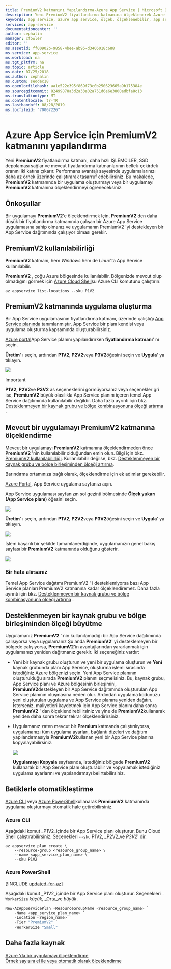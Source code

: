 ```yaml
---
title: PremiumV2 katmanını Yapılandırma-Azure App Service | Microsoft Docs
description: Yeni PremiumV2 fiyatlandırma katmanına ölçeklenerek Azure App Service Web, mobil ve API uygulamanız için daha iyi performans hakkında bilgi edinin.
keywords: app service, azure app service, ölçek, ölçeklenebilir, app service planı, app service maliyeti
services: app-service
documentationcenter: ''
author: cephalin
manager: cfowler
editor: ''
ms.assetid: ff00902b-9858-4bee-ab95-d3406018c688
ms.service: app-service
ms.workload: na
ms.tgt_pltfrm: na
ms.topic: article
ms.date: 07/25/2018
ms.author: cephalin
ms.custom: seodec18
ms.openlocfilehash: aa1e522e395f869f73c0b250623665a9b175384e
ms.sourcegitcommit: 82499878a3d2a33a02a751d6e6e3800adbfa8c13
ms.translationtype: MT
ms.contentlocale: tr-TR
ms.lasthandoff: 08/28/2019
ms.locfileid: "70067226"
---
```

# <a name="configure-premiumv2-tier-for-azure-app-service"></a>Azure App Service için PremiumV2 katmanını yapılandırma

Yeni **PremiumV2** fiyatlandırma katmanı, daha hızlı IŞLEMCILER, SSD depolaması sağlar ve mevcut fiyatlandırma katmanlarının bellek-çekirdek oranını iki katına çıkarır. Performans avantajı sayesinde uygulamalarınızı daha az örnek üzerinde çalıştırarak tasarruf edebilirsiniz. Bu makalede, **PremiumV2** katmanında bir uygulama oluşturmayı veya bir uygulamayı **PremiumV2** katmanına ölçeklendirmeyi öğreneceksiniz.

## <a name="prerequisites"></a>Önkoşullar

Bir uygulamayı **PremiumV2**'e ölçeklendirmek Için, **PremiumV2**'den daha düşük bir fiyatlandırma katmanında çalışan bir Azure App Service uygulamasına sahip olmanız ve uygulamanın PremiumV2 'yi destekleyen bir App Service dağıtımında çalışıyor olması gerekir.

<a name="availability"></a>

## <a name="premiumv2-availability"></a>PremiumV2 kullanılabilirliği

**PremiumV2** katmanı, hem _Windows_ hem de _Linux_'ta App Service kullanılabilir.

**PremiumV2** , çoğu Azure bölgesinde kullanılabilir. Bölgenizde mevcut olup olmadığını görmek için [Azure Cloud Shell](../cloud-shell/overview.md)şu Azure CLI komutunu çalıştırın:

```azurecli-interactive
az appservice list-locations --sku P1V2
```

<a name="create"></a>

## <a name="create-an-app-in-premiumv2-tier"></a>PremiumV2 katmanında uygulama oluşturma

Bir App Service uygulamasının fiyatlandırma katmanı, üzerinde çalıştığı [App Service planında](overview-hosting-plans.md) tanımlanmıştır. App Service bir planı kendisi veya uygulama oluşturma kapsamında oluşturabilirsiniz.

<a href="https://portal.azure.com" target="_blank">Azure portal</a>App Service planını yapılandırırken **fiyatlandırma katmanı**' nı seçin. 

**Üretim**' ı seçin, ardından **P1V2**, **P2V2**veya **P3V2**öğesini seçin ve **Uygula**' ya tıklayın.

![](media/app-service-configure-premium-tier/scale-up-tier-select.png)

> [!IMPORTANT] 
> **P1V2**, **P2V2**ve **P3V2** as seçeneklerini görmüyorsanız veya seçenekler gri ise, **PremiumV2** büyük olasılıkla App Service planını içeren temel App Service dağıtımında kullanılabilir değildir. Daha fazla ayrıntı için bkz. [Desteklenmeyen bir kaynak grubu ve bölge kombinasyonuna ölçeği artırma](#unsupported) .

## <a name="scale-up-an-existing-app-to-premiumv2-tier"></a>Mevcut bir uygulamayı PremiumV2 katmanına ölçeklendirme

Mevcut bir uygulamayı **PremiumV2** katmanına ölçeklendirmeden önce **PremiumV2** 'nin kullanılabilir olduğundan emin olun. Bilgi için bkz. [PremiumV2 kullanılabilirliği](#availability). Kullanılabilir değilse, bkz. [Desteklenmeyen bir kaynak grubu ve bölge birleşiminden ölçeği artırma](#unsupported).

Barındırma ortamınıza bağlı olarak, ölçeklendirme için ek adımlar gerekebilir. 

<a href="https://portal.azure.com" target="_blank">Azure Portal</a>, App Service uygulama sayfanızı açın.

App Service uygulaması sayfanızın sol gezinti bölmesinde **Ölçek yukarı (App Service planı)** öğesini seçin.

![](media/app-service-configure-premium-tier/scale-up-tier-portal.png)

**Üretim**' ı seçin, ardından **P1V2**, **P2V2**veya **P3V2**öğesini seçin ve **Uygula**' ya tıklayın.

![](media/app-service-configure-premium-tier/scale-up-tier-select.png)

İşlem başarılı bir şekilde tamamlanerdiğinde, uygulamanızın genel bakış sayfası bir **PremiumV2** katmanında olduğunu gösterir.

![](media/app-service-configure-premium-tier/finished.png)

### <a name="if-you-get-an-error"></a>Bir hata alırsanız

Temel App Service dağıtımı PremiumV2 ' i desteklemiyorsa bazı App Service planları PremiumV2 katmanına kadar ölçeklendiremez.  Daha fazla ayrıntı için bkz. [Desteklenmeyen bir kaynak grubu ve bölge kombinasyonuna ölçeği artırma](#unsupported) .

<a name="unsupported"></a>

## <a name="scale-up-from-an-unsupported-resource-group-and-region-combination"></a>Desteklenmeyen bir kaynak grubu ve bölge birleşiminden ölçeği büyütme

Uygulamanız **PremiumV2** ' nin kullanılamadığı bir App Service dağıtımında çalışıyorsa veya uygulamanız Şu anda **PremiumV2**' yi desteklemeyen bir bölgede çalışıyorsa, **PremiumV2**'in avantajlarından yararlanmak için uygulamanızı yeniden dağıtmanız gerekir.  İki seçeneğiniz vardır:

- Yeni bir kaynak grubu oluşturun ve yeni bir uygulama oluşturun ve **Yeni** kaynak grubunda planı App Service, oluşturma işlemi sırasında istediğiniz Azure bölgenizi seçin.  Yeni App Service planının oluşturulduğu sırada **PremiumV2** planını seçmelisiniz.  Bu, kaynak grubu, App Service planı ve Azure bölgesinin birleşimini, **PremiumV2**destekleyen bir App Service dağıtımında oluşturulan App Service planının oluşmasına neden olur.  Ardından uygulama kodunuzu yeni oluşturulan uygulama ve App Service planına yeniden dağıtın. İsterseniz, maliyetleri kaydetmek için App Service planını daha sonra **PremiumV2** ' dan ölçeklendirebilirsiniz ve yine de **PremiumV2**kullanarak yeniden daha sonra tekrar tekrar ölçeklendirirsiniz.
- Uygulamanız zaten mevcut bir **Premium** katmanda çalıştırılıyorsa, uygulamanızı tüm uygulama ayarları, bağlantı dizeleri ve dağıtım yapılandırmasıyla **PremiumV2**kullanan yeni bir App Service planına kopyalayabilirsiniz.

    ![](media/app-service-configure-premium-tier/clone-app.png)

    **Uygulamayı Kopyala** sayfasında, Istediğiniz bölgede **PremiumV2** kullanarak bir App Service planı oluşturabilir ve kopyalamak istediğiniz uygulama ayarlarını ve yapılandırmayı belirtebilirsiniz.

## <a name="automate-with-scripts"></a>Betiklerle otomatikleştirme

[Azure CLI](/cli/azure/install-azure-cli) veya [Azure PowerShell](/powershell/azure/overview)kullanarak **PremiumV2** katmanında uygulama oluşturmayı otomatik hale getirebilirsiniz.

### <a name="azure-cli"></a>Azure CLI

Aşağıdaki komut _P1V2_içinde bir App Service planı oluşturur. Bunu Cloud Shell çalıştırabilirsiniz. Seçenekleri `--sku` P1V2, _P2V2_ve _P3V2_' dir.

```azurecli-interactive
az appservice plan create \
    --resource-group <resource_group_name> \
    --name <app_service_plan_name> \
    --sku P1V2
```

### <a name="azure-powershell"></a>Azure PowerShell

[!INCLUDE [updated-for-az](../../includes/updated-for-az.md)]

Aşağıdaki komut _P1V2_içinde bir App Service planı oluşturur. Seçenekleri `-WorkerSize` _küçük_, _Orta_ve _büyük_.

```powershell
New-AzAppServicePlan -ResourceGroupName <resource_group_name> `
    -Name <app_service_plan_name> `
    -Location <region_name> `
    -Tier "PremiumV2" `
    -WorkerSize "Small"
```
## <a name="more-resources"></a>Daha fazla kaynak

[Azure 'da bir uygulamayı ölçeklendirme](manage-scale-up.md)  
[Örnek sayısını el ile veya otomatik olarak ölçeklendirme](../monitoring-and-diagnostics/insights-how-to-scale.md)
